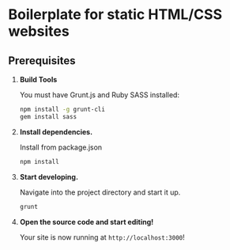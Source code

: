 # Boilerplate for static HTML/CSS websites

## Prerequisites

1.  **Build Tools**

    You must have Grunt.js and Ruby SASS installed:

    ```sh
    npm install -g grunt-cli
    gem install sass
    ```

2.  **Install dependencies.**

    Install from package.json

    ```sh
    npm install
    ```

3.  **Start developing.**

    Navigate into the project directory and start it up.

    ```sh
    grunt
    ```

4.  **Open the source code and start editing!**

    Your site is now running at `http://localhost:3000`!
